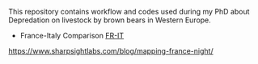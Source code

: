 This repository contains workflow and codes used during my PhD about Depredation on livestock by brown bears in Western Europe.

 * France-Italy Comparison [FR-IT](FR-IT)
 
https://www.sharpsightlabs.com/blog/mapping-france-night/
